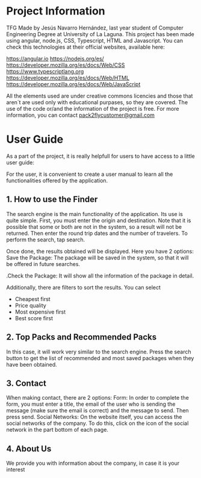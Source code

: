 # Project Information
TFG Made by Jesús Navarro Hernández, last year student of Computer Engineering Degree at University of La Laguna. This project has been made using angular, node.js, CSS, Typescript, HTML and Javascript. You can check this technologies at their official websites, available here:

https://angular.io
https://nodejs.org/es/
https://developer.mozilla.org/es/docs/Web/CSS
https://www.typescriptlang.org
https://developer.mozilla.org/es/docs/Web/HTML
https://developer.mozilla.org/es/docs/Web/JavaScript


All the elements used are under creative commons licencies and those that aren´t are used only with educational purpases, so they are covered. The use of the code or/and the information of the project is free. For more information, you can contact pack2flycustomer@gmail.com



# User Guide

As a part of the project, it is really helpfull for users to have access to a little user guide:

For the user, it is convenient to create a user manual to learn all the
functionalities offered by the application.

## 1. How to use the Finder

The search engine is the main functionality of the application. Its use is quite simple.
First, you must enter the origin and destination. Note that it is possible that some or
both are not in the system, so a result will not be returned.
Then enter the round trip dates and the number of travelers. To perform the
search, tap search.

Once done, the results obtained will be displayed. Here you have 2 options:
Save the Package: The package will be saved in the system, so that it will be offered
in future searches.

.Check the Package: It will show all the information of the package in detail.


Additionally, there are filters to sort the results. You can select

- Cheapest first
- Price quality
- Most expensive first
- Best score first


## 2. Top Packs and Recommended Packs
In this case, it will work very similar to the search engine. Press the search button to get
the list of recommended and most saved packages when they have been obtained.

##  3. Contact
When making contact, there are 2 options:
Form: In order to complete the form, you must enter a title, the email
of the user who is sending the message (make sure the email is correct) and the
message to send. Then press send.
Social Networks: On the website itself, you can access the
social networks of the company. To do this, click on the icon of the social network in the part
bottom of each page.

## 4. About Us
We provide you with information about the company, in case it is your interest
